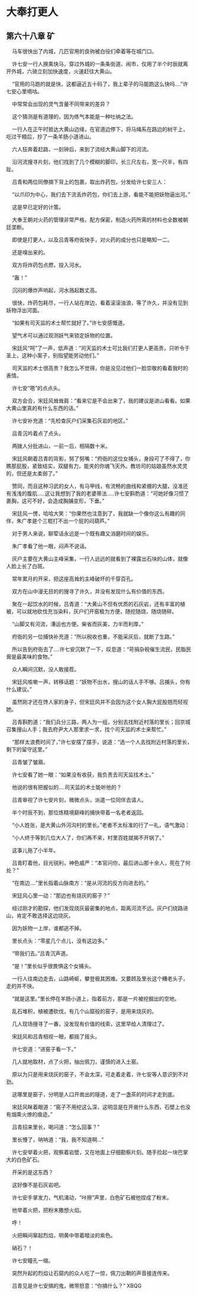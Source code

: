 # 大奉打更人 
 ## 第六十八章 矿
     马车很快出了内城，几匹官用的良驹被白役们牵着等在城门口。

    许七安一行人换乘快马，穿过外城的一条条街道、闹市，仅用了半个时辰就离开外城，六骑立刻加快速度，火速赶往大黄山。

    “官用的马跑的就是快，这都逼近五十码了，我上辈子的马能跑这么快吗....”许七安心里嘀咕。

    中常常会出现的灵气含量不同带来的差异？

    这个猜测是有道理的，因为练气本能是一种吐纳之法。

    一行人在正午时抵达大黄山边缘，在官道边停下，将马绳系在路边的树干上，吃过干粮后，抄了一条羊肠小道进山。

    六人狂奔着赶路，一刻钟后，来到了流经大黄山脚下的河流。

    沿河流搜寻片刻，他们找到了几个模糊的脚印，长三尺左右，宽一尺半，有四趾。

    吕青和两位同僚摘下背上的包裹，取出炸药包，分发给许七安三人：

    “以爪印为中心，我们去下流丢炸药包，你们去上游，看能不能把妖物逼出河。”

    这是早已定好的计策。

    大奉王朝对火药的管理非常严格，配方保密，制造火药所需的材料也全数被朝廷垄断。

    即使是打更人，以及吕青等府衙快手，对火药的成分也只是略知一二。

    还是嗅出来的。

    双方将炸药包点燃，投入河水。

    “轰！”

    沉闷的爆炸声响起，河水溅起数丈高。

    很快，炸药包耗尽，一行人站在岸边，看着滚滚浊浪，等了许久，并没有见到妖物浮出河面。

    “如果有司天监的术士帮忙就好了。”许七安感慨道。

    望气术可以通过观测妖气来锁定妖物的位置。

    宋廷风“呵”了一声，低声道：“司天监的术士可比我们打更人更高贵，只听令于圣上，这种小案子，别指望能劳动他们。”

    司天监的术士很高贵？我怎么不觉得，你是没见过他们一脸崇敬的看着我时的表情。

    许七安“嗯”的点点头。

    双方会合，宋廷风耸耸肩：“看来它是不会出来了，我的建议是进山看看。如果大黄山里真的有什么东西的话。”

    许七安补充道：“先检查灰户们采集石灰岩的地区。”

    吕青沉吟着点了点头。

    两拨人分批进山，一前一后，相隔数十米。

    宋廷风朝着吕青的背影，努了努嘴：“府衙的这位女捕头，身段可了不得了，你瞧那屁股，紧致结实，双腿有力，能夹的你魂飞天外。教坊司的姑娘虽然水灵灵的，但还是太柔弱了。”

    赞同，而且这种习武的女人，有马甲线，有流畅的曲线和紧绷的大腿，没准还有浅浅的腹肌.....这让我想到了我的老婆蒂法.....许七安斟酌道：“可她好像习惯了裹胸，这可不好，会造成胸脯变形，下垂。”

    宋廷风一愣，哈哈大笑：“你果然也注意到了，我就缺一个像你这么有趣的同伴，朱广孝是个三棍打不出一个屁的闷葫芦。”

    对于男人来说，聊荤话永远是一个既有趣又消磨时间的娱乐。

    朱广孝看了他一眼，闷声不说话。

    灰户主要在大黄山主峰采集，一行人远远的就看到了裸露出石块的山体，就像人脸上长了白斑。

    常年累月的开采，把这座高耸的主峰破坏的千穿百孔。

    双方在山中漫无目的的搜寻了许久，并没有发现什么有价值的东西。

    聚在一起饮水的时候，吕青道：“大黄山不但有优质的石灰岩，还有丰富的植被，可以就地砍伐充当染料，灰户们开窑极为方便，随挖随烧，随烧随碎。

    “山脚又有河流，漕运也方便。柴省而灰美，力半而利厚。”

    府衙的另一位捕快补充道：“所以税收也重，不能采灰后，就断了生路。”

    所以告到府衙去了....许七安沉默了一下，叹息道：“苛捐杂税催生流民，民脂民膏是最美味的食物。”

    众人瞬间沉默，没人敢接茬。

    宋廷风咳嗽一声，转移话题：“妖物不出水，搜山的话人手不够。吕捕头，你有什么建议。”

    虽然刚才还在馋人家的身子，但宋廷风并不会因为这个女人胸大屁股翘而轻视她。

    吕青斟酌道：“我们兵分三路，两人为一组，分别去找附近村落的里长；回京城召集搜山人手；我去府尹大人那里求一求，找个司天监的术士来帮忙。”

    “那样太浪费时间了，”许七安摆了摆手，说道：“选一个人去找附近村落的里长，剩下的留守这里。”

    吕青皱了皱眉。

    许七安看了她一眼：“如果没有收获，我负责去司天监找术士。”

    他说的很有把握似的....司天监的术士能听他的？

    吕青审视了许七安片刻，微微点头，派遣一位同伴去请人。

    半个时辰不到，那位炼精境巅峰的捕快带着一名老者返回。

    “小人姓张，是大黄山外河沟村的里长。”老者不太标准的行了一礼，语气激动：

    “小人终于等到几位大人了，你们再不来，村里百姓就揭不开锅了。”

    这事儿拖了小半年。

    吕青盯着他，目光锐利，神色威严：“本官问你，最后进山那十余人，死在了何处？”

    “在南边....”里长指着山脉南方：“是从河流的反方向进去的。”

    宋廷风心里一动：“那边也有烧灰的窑子？”

    经过刚才的勘探，他们发现烧灰最密集的地点，距离河流不远。灰户们绕路进山，肯定不敢选择这边烧灰。

    因为妖物一上岸，谁都逃不掉。

    里长点头：“零星几个点儿，没有这边多。”

    “带我们去。”吕青沉声道。

    “是！”里长似乎很畏惧这个女捕头。

    一行人往南边走去，山路崎岖，攀登极其困难。又要顾及里长这个糟老头子，走的并不快。

    “就是这里。”里长停在羊肠小道上，指着前方，那是一片被挖掘出的空地。

    乱石堆积，植被遭砍伐，有几个山窟般的窑子，是用来烧灰的。

    几人现场搜寻了一番，没发现有价值的线索，这里早给人清理过了。

    宋廷风和吕青相视一眼，都摇了摇头。

    许七安道：“进窑子看一下。”

    几人就地取材，点了火把，抽出佩刀，谨慎的进入土窑。

    原以为只是用来烧灰的窑子，不会太深，可走着走着，许七安等人意识到不对劲。

    这哪里是窑子，分明是人口开凿出的隧道，走了一盏茶的时间才走到底。

    宋廷风眯着眼道：“窑子不用挖这么深，这明显是在开凿什么东西，石壁上也没有烟熏火燎的痕迹。”

    吕青招来里长，喝问道：“怎么回事？”

    里长懵了，呐呐道：“我，我不知道啊...”

    许七安举着火把，观察着岩壁，又在地面上仔细勘察片刻。随手捡起一块巴掌大的白色矿石。

    开采的是这东西？

    这好像不是石灰岩吧。

    许七安手掌发力，气机涌动，“咔擦”声里，白色矿石被他捏成了粉末。

    他举着火把，把粉末撒想火焰。

    呼！

    火把瞬间窜起烈焰，明黄中带着暗淡的紫色。

    硝石？！

    许七安瞳孔一缩。

    突然升起的烈焰让石窟内的众人吃了一惊，佩刀出鞘的声音接连传来。

    吕青见是许七安搞的鬼，微带怒意：“你搞什么？” 
XBQG